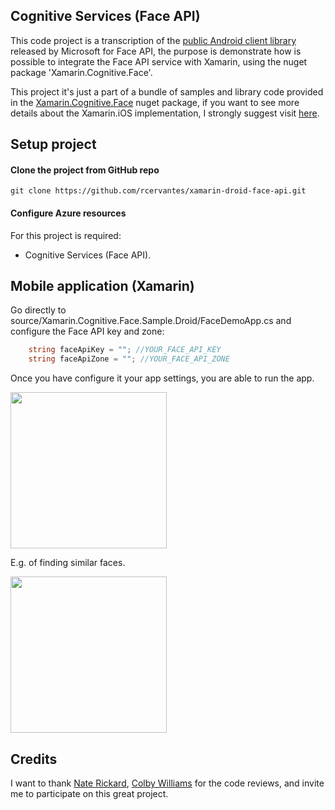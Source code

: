 ## Cognitive Services (Face API)

This code project is a transcription of the [public Android client library](https://github.com/Microsoft/Cognitive-Face-Android) released by Microsoft for Face API, the purpose is demonstrate how is possible to integrate the Face API service with Xamarin, using the nuget package 'Xamarin.Cognitive.Face'.

This project it's just a part of a bundle of samples and library code provided in the [Xamarin.Cognitive.Face](https://github.com/colbylwilliams/Cognitive-Face-Xamarin) nuget package, if you want to see more details about the Xamarin.iOS implementation, I strongly suggest visit [here](https://github.com/colbylwilliams/Cognitive-Face-Xamarin/tree/master/Xamarin.Cognitive.Face/Xamarin.Cognitive.Face.Sample/Xamarin.Cognitive.Face.Sample.iOS).

## Setup project

#### Clone the project from GitHub repo

`git clone https://github.com/rcervantes/xamarin-droid-face-api.git`

#### Configure Azure resources

For this project is required:

- Cognitive Services (Face API).

## Mobile application (Xamarin)

Go directly to source/Xamarin.Cognitive.Face.Sample.Droid/FaceDemoApp.cs and configure the Face API key and zone:

```csharp
    string faceApiKey = ""; //YOUR_FACE_API_KEY
    string faceApiZone = ""; //YOUR_FACE_API_ZONE
```

Once you have configure it your app settings, you are able to run the app.

<img src="http://rcervantes.me/images/face-api-xamarin-android-client.png" width="250">

E.g. of finding similar faces.

<img src="http://rcervantes.me/images/face-api-xamarin-android-client-find-similar.png" width="250">

## Credits

I want to thank [Nate Rickard](https://github.com/naterickard), [Colby Williams](https://github.com/colbylwilliams) for the code reviews, and invite me to participate on this great project.
